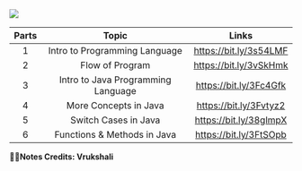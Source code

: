 <img src="https://github.com/bhavesh1129/All-In-One-Interview-Preparation/blob/main/DSA/Java/Handwritten%20Notes/Banner.gif">

| Parts | Topic | Links |
| :---: | :---: | :-: |
| 1 | Intro to Programming Language | https://bit.ly/3s54LMF |
| 2 | Flow of Program | https://bit.ly/3vSkHmk |
| 3 | Intro to Java Programming Language | https://bit.ly/3Fc4Gfk |
| 4 | More Concepts in Java | https://bit.ly/3Fvtyz2 |
| 5 |Switch Cases in Java | https://bit.ly/38glmpX |
| 6 | Functions & Methods in Java | https://bit.ly/3FtSOpb |



**🧑‍💻Notes Credits: Vrukshali**
<!-- <details>
<summary>30 Days of Google Cloud by Google</summary>
<br>
About <br>
30 Days of Google Cloud program will provide you an opportunity to kickstart your career in cloud and get hands-on practice on Google Cloud - the tool that powers apps like Google Search, Gmail and YouTube.

Along the way, you will learn & practice concepts like computing, application development, big data & machine learning using cloud & if you get stuck, you will have your "Campus Facilitators" who are specially trained on Google Cloud to help. 😎 <br>
<br>
Official Website- <br>
https://events.withgoogle.com/30daysofgooglecloud/#content<br>
<br>
Explanation on Youtube- <br>
https://www.youtube.com/watch?v=r3qElNn2IZQ
</details> -->
